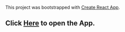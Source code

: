 This project was bootstrapped with [Create React App](https://reactjs.org).

## Click [Here](https://aadarshkumaran.github.io/weather/) to open the App.
